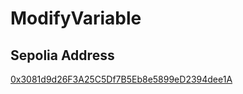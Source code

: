 # ModifyVariable

## Sepolia Address

[0x3081d9d26F3A25C5Df7B5Eb8e5899eD2394dee1A](https://sepolia.etherscan.io/address/0x3081d9d26F3A25C5Df7B5Eb8e5899eD2394dee1A)
